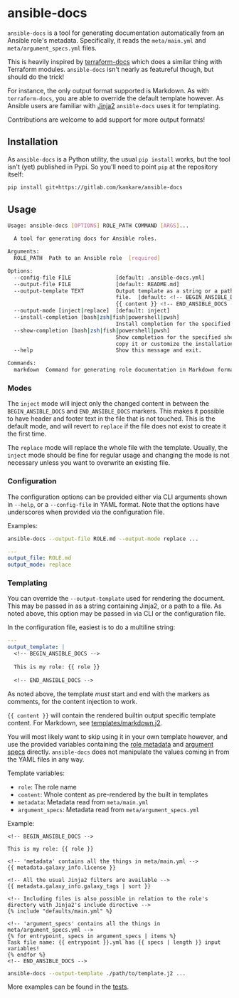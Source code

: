 # ansible-docs

`ansible-docs` is a tool for generating documentation automatically from an Ansible role's metadata. Specifically, it reads the `meta/main.yml` and `meta/argument_specs.yml` files.

This is heavily inspired by [terraform-docs](https://github.com/terraform-docs/terraform-docs) which does a similar thing with Terraform modules. `ansible-docs` isn't nearly as featureful though, but should do the trick!

For instance, the only output format supported is Markdown. As with `terraform-docs`, you are able to override the default template however. As Ansible users are familiar with [Jinja2](https://jinja.palletsprojects.com/en/3.1.x/) `ansible-docs` uses it for templating.

Contributions are welcome to add support for more output formats!

## Installation

As `ansible-docs` is a Python utility, the usual `pip install` works, but the tool isn't (yet) published in Pypi. So you'll need to point `pip` at the repository itself:

``` sh
pip install git+https://gitlab.com/kankare/ansible-docs
```

## Usage

``` sh
Usage: ansible-docs [OPTIONS] ROLE_PATH COMMAND [ARGS]...

  A tool for generating docs for Ansible roles.

Arguments:
  ROLE_PATH  Path to an Ansible role  [required]

Options:
  --config-file FILE              [default: .ansible-docs.yml]
  --output-file FILE              [default: README.md]
  --output-template TEXT          Output template as a string or a path to a
                                  file.  [default: <!-- BEGIN_ANSIBLE_DOCS -->
                                  {{ content }} <!-- END_ANSIBLE_DOCS --> ]
  --output-mode [inject|replace]  [default: inject]
  --install-completion [bash|zsh|fish|powershell|pwsh]
                                  Install completion for the specified shell.
  --show-completion [bash|zsh|fish|powershell|pwsh]
                                  Show completion for the specified shell, to
                                  copy it or customize the installation.
  --help                          Show this message and exit.

Commands:
  markdown  Command for generating role documentation in Markdown format.
```

### Modes

The `inject` mode will inject only the changed content in between the `BEGIN_ANSIBLE_DOCS` and `END_ANSIBLE_DOCS` markers. This makes it possible to have header and footer text in the file that is not touched. This is the default mode, and will revert to `replace` if the file does not exist to create it the first time.

The `replace` mode will replace the whole file with the template. Usually, the `inject` mode should be fine for regular usage and changing the mode is not necessary unless you want to overwrite an existing file.

### Configuration

The configuration options can be provided either via CLI arguments shown in `--help`, or a `--config-file` in YAML format. Note that the options have underscores when provided via the configuration file.

Examples:

``` sh
ansible-docs --output-file ROLE.md --output-mode replace ...
```

``` yaml
---
output_file: ROLE.md
output_mode: replace
```

### Templating

You can override the `--output-template` used for rendering the document. This may be passed in as a string containing Jinja2, or a path to a file. As noted above, this option may be passed in via CLI or the configuration file.

In the configuration file, easiest is to do a multiline string:

``` yaml
---
output_template: |
  <!-- BEGIN_ANSIBLE_DOCS -->
  
  This is my role: {{ role }}
  
  <!-- END_ANSIBLE_DOCS -->
```

As noted above, the template _must_ start and end with the markers as comments, for the content injection to work.

`{{ content }}` will contain the rendered builtin output specific template content. For Markdown, see [templates/markdown.j2](./templates/markdown.j2).

You will most likely want to skip using it in your own template however, and use the provided variables containing the [role metadata](https://galaxy.ansible.com/docs/contributing/creating_role.html#role-metadata) and [argument specs](https://docs.ansible.com/ansible/latest/user_guide/playbooks_reuse_roles.html#specification-format) directly. `ansible-docs` does not manipulate the values coming in from the YAML files in any way.

Template variables:

- `role`: The role name
- `content`: Whole content as pre-rendered by the built in templates
- `metadata`: Metadata read from `meta/main.yml`
- `argument_specs`: Metadata read from `meta/argument_specs.yml`

Example:

```
<!-- BEGIN_ANSIBLE_DOCS -->

This is my role: {{ role }}

<!-- 'metadata' contains all the things in meta/main.yml -->
{{ metadata.galaxy_info.license }}

<!-- All the usual Jinja2 filters are available -->
{{ metadata.galaxy_info.galaxy_tags | sort }}

<!-- Including files is also possible in relation to the role's directory with Jinja2's include directive -->
{% include "defaults/main.yml" %}

<!-- 'argument_specs' contains all the things in meta/argument_specs.yml -->
{% for entrypoint, specs in argument_specs | items %}
Task file name: {{ entrypoint }}.yml has {{ specs | length }} input variables!
{% endfor %}
<!-- END_ANSIBLE_DOCS -->
```

``` sh
ansible-docs --output-template ./path/to/template.j2 ...
```

More examples can be found in the [tests](./tests/).
